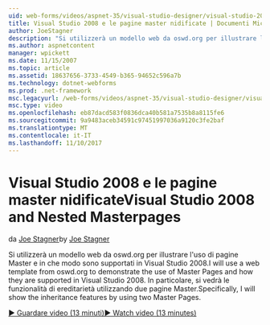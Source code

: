 ```yaml
---
uid: web-forms/videos/aspnet-35/visual-studio-designer/visual-studio-2008-and-nested-masterpages
title: Visual Studio 2008 e le pagine master nidificate | Documenti Microsoft
author: JoeStagner
description: "Si utilizzerà un modello web da oswd.org per illustrare l'uso di pagine Master e in che modo sono supportati in Visual Studio 2008. In particolare, si vedrà th..."
ms.author: aspnetcontent
manager: wpickett
ms.date: 11/15/2007
ms.topic: article
ms.assetid: 18637656-3733-4549-b365-94652c596a7b
ms.technology: dotnet-webforms
ms.prod: .net-framework
msc.legacyurl: /web-forms/videos/aspnet-35/visual-studio-designer/visual-studio-2008-and-nested-masterpages
msc.type: video
ms.openlocfilehash: eb87dacd583f0836dca40b581a7535b8a8115fe6
ms.sourcegitcommit: 9a9483aceb34591c97451997036a9120c3fe2baf
ms.translationtype: MT
ms.contentlocale: it-IT
ms.lasthandoff: 11/10/2017
---
```

<a name="visual-studio-2008-and-nested-masterpages"></a><span data-ttu-id="aa362-104">Visual Studio 2008 e le pagine master nidificate</span><span class="sxs-lookup"><span data-stu-id="aa362-104">Visual Studio 2008 and Nested Masterpages</span></span>
====================
<span data-ttu-id="aa362-105">da [Joe Stagner](https://github.com/JoeStagner)</span><span class="sxs-lookup"><span data-stu-id="aa362-105">by [Joe Stagner](https://github.com/JoeStagner)</span></span>

<span data-ttu-id="aa362-106">Si utilizzerà un modello web da oswd.org per illustrare l'uso di pagine Master e in che modo sono supportati in Visual Studio 2008.</span><span class="sxs-lookup"><span data-stu-id="aa362-106">I will use a web template from oswd.org to demonstrate the use of Master Pages and how they are supported in Visual Studio 2008.</span></span> <span data-ttu-id="aa362-107">In particolare, si vedrà le funzionalità di ereditarietà utilizzando due pagine Master.</span><span class="sxs-lookup"><span data-stu-id="aa362-107">Specifically, I will show the inheritance features by using two Master Pages.</span></span>

[<span data-ttu-id="aa362-108">&#9654; Guardare video (13 minuti)</span><span class="sxs-lookup"><span data-stu-id="aa362-108">&#9654; Watch video (13 minutes)</span></span>](https://channel9.msdn.com/Blogs/ASP-NET-Site-Videos/visual-studio-2008-and-nested-masterpages)
